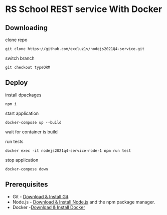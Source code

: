 # RS School REST service With Docker

## Downloading

clone repo

```
git clone https://github.com/excluz1v/nodejs2021Q4-service.git
```

switch branch

```
git checkout typeORM
```

## Deploy

install dpackages

```
npm i
```

start application

```
docker-compose up --build
```

wait for container is build

run tests

```
docker exec -it nodejs2021q4-service-node-1 npm run test
```

stop application

```
docker-compose down
```

## Prerequisites

- Git - [Download & Install Git](https://git-scm.com/downloads).
- Node.js - [Download & Install Node.js](https://nodejs.org/en/download/) and the npm package manager.
- Docker -[Download & Install Docker](https://www.docker.com/get-started)

